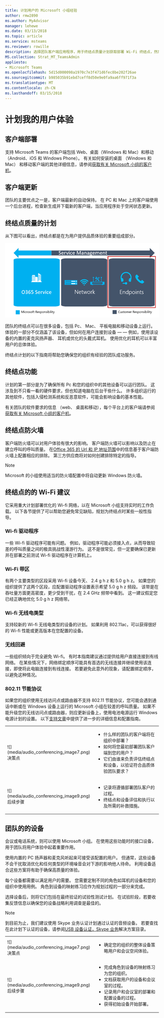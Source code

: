 ```yaml
---
title: 计划用户的 Microsoft 小组经验
author: rmw2890
ms.author: MyAdvisor
manager: lehewe
ms.date: 03/13/2018
ms.topic: article
ms.service: msteams
ms.reviewer: rowille
description: 选择团队客户端应用程序，用于终结点质量计划获取部署 Wi-Fi 终结点，然后选择音频设备的建议。
MS.collection: Strat_MT_TeamsAdmin
appliesto:
- Microsoft Teams
ms.openlocfilehash: 5d15d000098a1970c7e3f471d6fec8be202f26ae
ms.sourcegitcommit: b985035b91ebd7ceff8d50e9e0fa9aa6ff971f3a
ms.translationtype: MT
ms.contentlocale: zh-CN
ms.lasthandoff: 03/15/2018
---
```

# <a name="plan-my-users-experience"></a>计划我的用户体验

## <a name="client-deployment"></a>客户端部署

支持 Microsoft Teams 的客户端包括 Web、桌面（Windows 和 Mac）和移动（Android、iOS 和 Windows Phone）。 有关如何安装的桌面 （Windows 和 Mac） 和移动客户端的其他详细信息，请参阅[获取有关 Microsoft 小组的客户机](https://docs.microsoft.com/microsoftteams/get-clients)。

## <a name="client-updates"></a>客户端更新

团队的主要优点之一是，客户端最新的自动保持。 在 PC 和 Mac 上的客户端使用一个后台进程，检查新生成并下载新的客户端，当应用程序处于空闲状态更新。

<!--ENDOFSECTION-->

## <a name="plan-for-endpoint-quality"></a>终结点质量的计划

从下图可以看出，终结点都是在为用户提供品质体验的重要组成部分。

![描述的质量和服务管理与所有三个组件的重叠的三个组件的关系图。终结点为重点。](media/plan-my-users-experience-image1.png "描述的质量和服务管理与所有三个组件的重叠的三个组件的关系图。终结点为重点。")

团队的终结点可以在很多设备，包括 Pc、 Mac、 平板电脑和移动设备上运行。 体验的一部分不仅涵盖了该设备，但如何在用户连接到设备 — — 例如，使用该设备的内置的麦克风扬声器、 耳机或优化的头戴式耳机。 使用优化的耳机可以丰富用户的总体体验。

终结点计划的以下指南将帮助您确保您的组织有经验的团队成功服务。

## <a name="endpoint-capability"></a>终结点功能

计划的第一部分是为了确保所有 Pc 和您的组织中的其他设备可以运行团队。 这涉及到不只看一看的硬件要求，但也知道电脑在后台干些什么。 许多组织运行的其他软件，包括入侵检测系统和反恶意软件，可能会影响设备的基本性能。

有关团队的软件要求的信息 （web、 桌面和移动），每个平台上的客户端请参阅[获取有关 Microsoft 小组的客户机](https://docs.microsoft.com/microsoftteams/get-clients)。

## <a name="endpoint-firewalls"></a>终结点防火墙

客户端防火墙可以对用户体验有很大的影响。
客户端防火墙可以影响以及防止在建立呼叫的呼叫质量。 在[Office 365 的 Url 和 IP 地址范围](https://aka.ms/o365ips)中的信息基于客户端防火墙上配置相应的排除。 第三方供应商将对如何创建排除特定的指导。

>[!NOTE]
> Microsoft 的小组使用适当的防火墙配置中将自动更新 Windows 防火墙。

## <a name="wi-fi-recommendations-for-endpoints"></a>终结点的的 Wi-Fi 建议

它采用重大计划部署优化的 Wi-fi 网络，以在 Microsoft 小组支持实时的工作负载。 以下各节提供了可以帮助您避免常见缺陷，规划为终结点时某些一般性指导。

### <a name="wi-fi-drivers"></a>Wi-fi 驱动程序

一些 Wi-fi 驱动程序可能有问题。 例如，驱动程序可能必须接入点，从而导致较差的呼叫质量之间的极具挑战性漫游行为。
这不是很常见，但一定要确保已更新并在部署之前测试 Wi-fi 驱动程序在计算机上。

### <a name="wi-fi-bands"></a>Wi-Fi 带区

有两个主要类型的区段采用 Wi-fi 设备今天、 2.4 g h z 和 5.0 g h z。 如果您的组织提供了这两个区段，应配置驱动程序设置表示希望 5.0 g h z 频段。 该带是在吞吐量方面更高密度，更少受到干扰，在 2.4 GHz 频带中看到。
这一建议假定您已经正确地优化 5.0 g h z 网络带。

### <a name="wi-fi-radio-type"></a>Wi-fi 无线电类型

支持较新的 Wi-fi 无线电类型的设备的计划。 如果利用 802.11ac，可以获得很好的 Wi-fi 性能或更高版本在您配置的设备。

### <a name="wireless-avoidance"></a>无线回避

一些组织倾向于完全避免 Wi-fi。 有时本指南建议通过提供给用户直接连接到有线网络。 在某些情况下，网络绑定顺序可能具有首选的无线连接并继续使用该连接，即使将此电脑连接到有线连接。 若要避免此意外的现象，请配置绑定顺序，以避免这种情况。

### <a name="80211-power-save-protocol"></a>802.11 节能协议

如果您的组织使用无线访问点或路由器不支持 802.11 节能协议，您可能会遇到通话中断或在 Windows 设备上运行的 Microsoft 小组在较差的呼叫质量。 如果不能升级您的无线访问点或路由器，则应更新设备上，使用电池电源运行 Windows 电源计划的设置。 以下[支持文章](https://support.microsoft.com/help/928152/you-may-experience-connectivity-issues-or-performance-issues-when-you)中提供了进一步的详细信息和配置指南。

<table>
<tr><td>![](media/audio_conferencing_image7.png) <br/>决策点</td><td><ul><li>什么样的团队的客户端将在组织中部署？</li><li>如何将您最初部署团队客户端到您的用户？</li><li>它们由谁来负责评估终结点和设备，以验证符合品质体验团队要求？</li></ul></td></tr>
<tr><td>![](media/audio_conferencing_image9.png)<br/>后续步骤</td><td><ul><li>记录将遵循部署团队客户的过程。</li><li>终结点和设备评估和执行以及所需的补救措施。</li></ul></td></tr>
</table>

<!--ENDOFSECTION-->

## <a name="devices-for-teams"></a>团队的的设备

会议或电话系统，则可以使用 Microsoft 小组。 在使用这些功能时的接口设备，用于团队将用户体验中起着重要作用。

使用内置的 PC 扬声器和麦克风听起来可接受该配置的用户。 但通常，这些设备不会干扰取消优化和任何类型的环境噪音会对下游的影响他人待命。 利用设备适合这些方案将有助于确保高质量的体验。

每个设备都需要以满足用户的需要。 您需要定制不同的角色如耳机的设备和您的组织中使用用例。
角色到设备的映射练习应作为规划过程的一部分来完成。

选择设备后，则将它们包括在最终验证的试验性测试计划。 在试验阶段，若要收集反馈信息以确保您的设备战略利用调查是最佳的。

> [!NOTE]
> 到目前为止，我们建议使用 Skype 业务认证计划通过认证的音频设备。 若要查找在此计划下认证的设备，请参阅[USB 设备认证，Skype 业务](http://partnersolutions.skypeforbusiness.com/solutionscatalog/personal-peripherals-pcs)解决方案目录。

<table>
<tr><td>![](media/audio_conferencing_image7.png) <br/>决策点</td><td><ul><li>确定您的组织的整体设备策略用户和会议空间体验。</li></ul></td></tr>
<tr><td>![](media/audio_conferencing_image9.png)<br/>后续步骤</td><td><ul><li>完成角色到设备的映射练习为您的组织。</li><li>文档获取用户的设备和会议室的过程。</li><li>记录用户和会议室的部署和配置设备的过程。</li><li>获得初始设备开始部署。</li></ul></td></tr>
</table>

<!--ENDOFSECTION-->